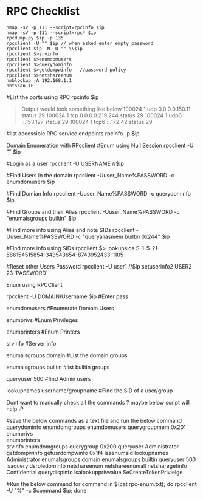 # RPC Checklist

````
nmap -sV -p 111 --script=rpcinfo $ip
nmap -sV -p 111 --script=rpc* $ip
rpcdump.py $ip -p 135
rpcclient -U "" $ip // when asked enter empty password
rpcclient $ip -N -U "" \\$ip
rpcclient $>srvinfo
rpcclient $>enumdomusers
rpcclient $>querydominfo
rpcclient $>getdompwinfo   //password policy
rpcclient $>netshareenum
nmblookup -A 192.168.1.1
nbtscan IP
````
#List the ports using RPC
rpcinfo $ip 
> Output would look something like below
    100024    1    udp       0.0.0.0.150.11         status     29
    100024    1    tcp       0.0.0.0.219.244        status     29
    100024    1    udp6      ::.153.127             status     29
    100024    1    tcp6      ::.172.42              status     29

#list accessible RPC service endpoints
rpcinfo -p $ip 

Domain Enumeration with RPcclient
#Enum using Null Session
rpcclient -U "" $ip 

#Login as a user
rpcclient -U USERNAME //$ip 

#Find Users in the domain 
rpcclient -Uuser_Name%PASSWORD -c enumdomusers $ip 

#Find Domian Info
rpcclient -Uuser_Name%PASSWORD -c querydominfo  $ip 

#Find Groups and their Alias
rpcclient -Uuser_Name%PASSWORD -c "enumalsgroups builtin" $ip 

#Find more info using Alias and note SIDs
rpcclient -Uuser_Name%PASSWORD -c "queryaliasmem builtin 0x244" $ip 

#Find more info using SIDs
rpcclient $> lookupsids S-1-5-21-586154515854-343543654-8743952433-1105 

#Reset other Users Password
rpcclient -U user1 //$ip 
setuserinfo2 USER2 23 'PASSWORD'

Enum using RPCClient

rpcclient -U DOMAIN\\Username $ip    #Enter pass 

enumdomusers     #Enumerate Domain Users 

enumprivs        #Enum Privileges

enumprinters    #Enum Printers

srvinfo         #Server info

enumalsgroups domain    #List the domain groups 

enumalsgroups builtin    #list builtin groups

queryuser 500        #find Admin users

lookupnames username/groupname    #Find the SID of a user/group

Dont want to manually check all the commands ? maybe below script will help :P 

#save the below commands as a text file and run the below command
querydominfo
enumdomgroups
enumdomusers
querygroupmem 0x201
enumprivs        
enumprinters    
srvinfo
enumdomgroups
querygroup 0x200
queryuser Administrator
getdompwinfo
getusrdompwinfo 0x1f4
lsaenumsid
lookupnames Administrator
enumalsgroups domain
enumalsgroups builtin 
queryuser 500  
lsaquery
dsroledominfo
netshareenum
netshareenumall
netsharegetinfo Confidential
querydispinfo
lsalookupprivvalue SeCreateTokenPrivielge

#Run the below command
for command in $(cat rpc-enum.txt); do rpcclient -U "%" -c $command $ip; done